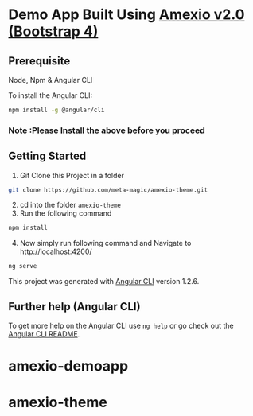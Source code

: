 # Demo App Built Using [Amexio v2.0 (Bootstrap 4)](https://www.amexio.tech/)

## Prerequisite
Node, Npm & Angular CLI

To install the Angular CLI:

```bash
npm install -g @angular/cli
```

### Note :Please Install the above before you proceed


## Getting Started
1) Git Clone this Project in a folder 
```bash
git clone https://github.com/meta-magic/amexio-theme.git
```

2) cd into the folder `amexio-theme`
3) Run the following command
```bash
npm install
```

4) Now simply run following command and Navigate to http://localhost:4200/
```bash
ng serve
````

This project was generated with [Angular CLI](https://github.com/angular/angular-cli) version 1.2.6.

## Further help (Angular CLI)

To get more help on the Angular CLI use `ng help` or go check out the [Angular CLI README](https://github.com/angular/angular-cli/blob/master/README.md).
# amexio-demoapp
# amexio-theme
